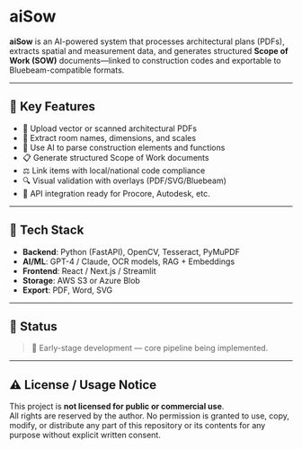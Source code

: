 # aiSow

**aiSow** is an AI-powered system that processes architectural plans (PDFs), extracts spatial and measurement data, and generates structured **Scope of Work (SOW)** documents—linked to construction codes and exportable to Bluebeam-compatible formats.

---

## 🚀 Key Features

- 🧱 Upload vector or scanned architectural PDFs
- 📐 Extract room names, dimensions, and scales
- 🧠 Use AI to parse construction elements and functions
- 📋 Generate structured Scope of Work documents
- ⚖️ Link items with local/national code compliance
- 🔍 Visual validation with overlays (PDF/SVG/Bluebeam)
- 🔗 API integration ready for Procore, Autodesk, etc.

---

## 🧰 Tech Stack

- **Backend**: Python (FastAPI), OpenCV, Tesseract, PyMuPDF
- **AI/ML**: GPT-4 / Claude, OCR models, RAG + Embeddings
- **Frontend**: React / Next.js / Streamlit
- **Storage**: AWS S3 or Azure Blob
- **Export**: PDF, Word, SVG

---

## 📌 Status

> 🔧 Early-stage development — core pipeline being implemented.

---

## ⚠️ License / Usage Notice

This project is **not licensed for public or commercial use**.  
All rights are reserved by the author. No permission is granted to use, copy, modify, or distribute any part of this repository or its contents for any purpose without explicit written consent.
